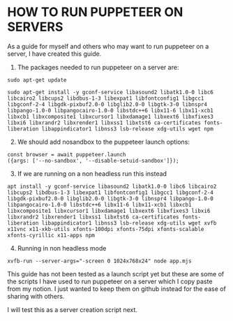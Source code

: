# HOW TO RUN PUPPETEER ON SERVERS

As a guide for myself and others who may want to run puppeteer on a server, I have created this guide.

1. The packages needed to run puppeteer on a server are:

```
sudo apt-get update

sudo apt-get install -y gconf-service libasound2 libatk1.0-0 libc6 libcairo2 libcups2 libdbus-1-3 libexpat1 libfontconfig1 libgcc1 libgconf-2-4 libgdk-pixbuf2.0-0 libglib2.0-0 libgtk-3-0 libnspr4 libpango-1.0-0 libpangocairo-1.0-0 libstdc++6 libx11-6 libx11-xcb1 libxcb1 libxcomposite1 libxcursor1 libxdamage1 libxext6 libxfixes3 libxi6 libxrandr2 libxrender1 libxss1 libxtst6 ca-certificates fonts-liberation libappindicator1 libnss3 lsb-release xdg-utils wget npm
```

2. We should add nosandbox to the puppeteer launch options:

```
const browser = await puppeteer.launch
({args: ['--no-sandbox', '--disable-setuid-sandbox']});
```

3. If we are running on a non headless run this instead

```
apt install -y gconf-service libasound2 libatk1.0-0 libc6 libcairo2 libcups2 libdbus-1-3 libexpat1 libfontconfig1 libgcc1 libgconf-2-4 libgdk-pixbuf2.0-0 libglib2.0-0 libgtk-3-0 libnspr4 libpango-1.0-0 libpangocairo-1.0-0 libstdc++6 libx11-6 libx11-xcb1 libxcb1 libxcomposite1 libxcursor1 libxdamage1 libxext6 libxfixes3 libxi6 libxrandr2 libxrender1 libxss1 libxtst6 ca-certificates fonts-liberation libappindicator1 libnss3 lsb-release xdg-utils wget xvfb x11vnc x11-xkb-utils xfonts-100dpi xfonts-75dpi xfonts-scalable xfonts-cyrillic x11-apps npm
```

4. Running in non headless mode

```
xvfb-run --server-args="-screen 0 1024x768x24" node app.mjs
```

This guide has not been tested as a launch script yet but these are some of the scripts I have used to run puppeteer on a server which I copy paste from my notion. I just wanted to keep them on github instead for the ease of sharing with others.

I will test this as a server creation script next.
